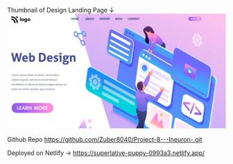 
Thumbnail of Design Landing Page &darr;
![Alt text](./thumbnail.png)



Github Repo https://github.com/Zuber8040/Project-8---Ineuron-.git

Deployed on Netlify &rarr;  https://superlative-puppy-0993a3.netlify.app/